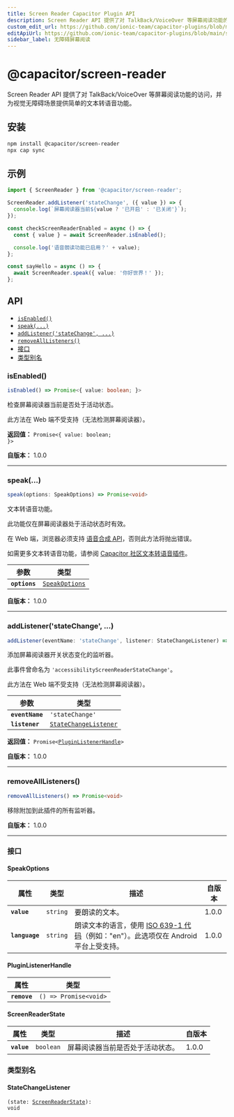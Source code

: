 ```yaml
---
title: Screen Reader Capacitor Plugin API
description: Screen Reader API 提供了对 TalkBack/VoiceOver 等屏幕阅读功能的访问，并为视觉无障碍场景提供简单的文本转语音功能。
custom_edit_url: https://github.com/ionic-team/capacitor-plugins/blob/main/screen-reader/README.md
editApiUrl: https://github.com/ionic-team/capacitor-plugins/blob/main/screen-reader/src/definitions.ts
sidebar_label: 无障碍屏幕阅读
---
```


# @capacitor/screen-reader

Screen Reader API 提供了对 TalkBack/VoiceOver 等屏幕阅读功能的访问，并为视觉无障碍场景提供简单的文本转语音功能。

## 安装

```bash
npm install @capacitor/screen-reader
npx cap sync
```

## 示例

```typescript
import { ScreenReader } from '@capacitor/screen-reader';

ScreenReader.addListener('stateChange', ({ value }) => {
  console.log(`屏幕阅读器当前${value ? '已开启' : '已关闭'}`);
});

const checkScreenReaderEnabled = async () => {
  const { value } = await ScreenReader.isEnabled();

  console.log('语音朗读功能已启用？' + value);
};

const sayHello = async () => {
  await ScreenReader.speak({ value: '你好世界！' });
};
```

## API

<docgen-index>

* [`isEnabled()`](#isenabled)
* [`speak(...)`](#speak)
* [`addListener('stateChange', ...)`](#addlistenerstatechange-)
* [`removeAllListeners()`](#removealllisteners)
* [接口](#interfaces)
* [类型别名](#type-aliases)

</docgen-index>

<docgen-api>
<!--Update the source file JSDoc comments and rerun docgen to update the docs below-->

### isEnabled()

```typescript
isEnabled() => Promise<{ value: boolean; }>
```

检查屏幕阅读器当前是否处于活动状态。

此方法在 Web 端不受支持（无法检测屏幕阅读器）。

**返回值：** <code>Promise&lt;{ value: boolean; }&gt;</code>

**自版本：** 1.0.0

--------------------


### speak(...)

```typescript
speak(options: SpeakOptions) => Promise<void>
```

文本转语音功能。

此功能仅在屏幕阅读器处于活动状态时有效。

在 Web 端，浏览器必须支持 [语音合成 API](https://developer.mozilla.org/en-US/docs/Web/API/SpeechSynthesis)，否则此方法将抛出错误。

如需更多文本转语音功能，请参阅 [Capacitor 社区文本转语音插件](https://github.com/capacitor-community/text-to-speech)。

| 参数            | 类型                                                    |
| --------------- | ------------------------------------------------------- |
| **`options`** | <code><a href="#speakoptions">SpeakOptions</a></code> |

**自版本：** 1.0.0

--------------------


### addListener('stateChange', ...)

```typescript
addListener(eventName: 'stateChange', listener: StateChangeListener) => Promise<PluginListenerHandle>
```

添加屏幕阅读器开关状态变化的监听器。

此事件曾命名为 `'accessibilityScreenReaderStateChange'`。

此方法在 Web 端不受支持（无法检测屏幕阅读器）。

| 参数              | 类型                                                                    |
| ----------------- | ----------------------------------------------------------------------- |
| **`eventName`** | <code>'stateChange'</code>                                              |
| **`listener`**  | <code><a href="#statechangelistener">StateChangeListener</a></code> |

**返回值：** <code>Promise&lt;<a href="#pluginlistenerhandle">PluginListenerHandle</a>&gt;</code>

**自版本：** 1.0.0

--------------------


### removeAllListeners()

```typescript
removeAllListeners() => Promise<void>
```

移除附加到此插件的所有监听器。

**自版本：** 1.0.0

--------------------


### 接口


#### SpeakOptions

| 属性             | 类型                | 描述                                                                                                                                                          | 自版本 |
| ---------------- | ------------------- | ------------------------------------------------------------------------------------------------------------------------------------------------------------- | ------ |
| **`value`**    | <code>string</code> | 要朗读的文本。                                                                                                                                                | 1.0.0  |
| **`language`** | <code>string</code> | 朗读文本的语言，使用 [ISO 639-1 代码](https://en.wikipedia.org/wiki/List_of_ISO_639-1_codes)（例如："en"）。此选项仅在 Android 平台上受支持。 | 1.0.0  |


#### PluginListenerHandle

| 属性           | 类型                                      |
| -------------- | ----------------------------------------- |
| **`remove`** | <code>() =&gt; Promise&lt;void&gt;</code> |


#### ScreenReaderState

| 属性          | 类型                 | 描述                               | 自版本 |
| ------------- | -------------------- | ---------------------------------- | ------ |
| **`value`** | <code>boolean</code> | 屏幕阅读器当前是否处于活动状态。 | 1.0.0  |


### 类型别名


#### StateChangeListener

<code>(state: <a href="#screenreaderstate">ScreenReaderState</a>): void</code>

</docgen-api>